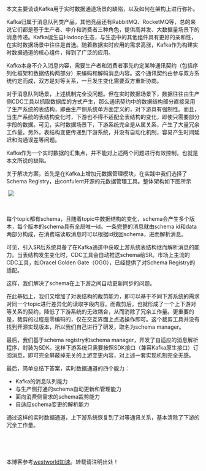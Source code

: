 



# 



本文主要谈谈Kafka用于实时数据通道场景的缺陷，以及如何在架构上进行弥补。


Kafka归属于消息队列类产品，其他竞品还有RabbitMQ、RocketMQ等，总的来说它们都是基于生产者、中介和消费者三种角色，提供高并发、大数据量场景下的消息传递。Kafka诞生自Hadoop生态，与生态中的其他组件具有更好的亲和性，在实时数据场景中往往是首选。随着数据实时应用的需求高涨，Kafka作为构建实时数据通道的核心组件，得到了广泛的应用。


Kafka本身不介入消息内容，需要生产者和消费者事先约定某种通讯契约（包括序列化框架和数据结构两部分）来编码和解码消息内容。这个通讯契约由参与双方系统约定而成，双方是对等关系，一旦发生变化需要双方重新协商。


对于消息队列场景，上述机制完全没问题。但在实时数据场景下，数据往往由生产侧CDC工具以抓取数据库的方式产生，那么通讯契约中的数据结构部分直接采用了生产系统的表结构，即由生产侧系统单方面定义的，对下游具有强制性。而且，当生产系统的表结构变化时，下游也不得不适配全表结构的变化，即使只需要部分字段的数据。可见，实时数据场景下，下游系统完全是从属关系，产生了大量冗余工作量。另外，表结构变更传递到下游系统，并没有自动化机制，容易产生时间延迟和沟通误差等问题。


Kafka作为一个实时数据的汇集点，并不能对上述两个问题进行有效控制，也就是本文所说的缺陷。


关于解决方案，首先是在Kafka上增加元数据管理模块，在实践中我们选择了Schema Registry，由confulent开源的元数据管理工具。整体架构如下图所示


 ![](https://img2024.cnblogs.com/blog/1314124/202410/1314124-20241021121703330-643830603.webp)


 


每个topic都有schema，且随着topic中数据结构的变化，schema会产生多个版本，每个版本的schema具有全局唯一id。一条完整的消息就由schema id和data两部分构成，在消费端读取消息时可以根据id找回schema，进而解析消息。


可见，引入SR后系统具备了在Kafka通道中获取上游系统表结构继而解析消息的能力。当表结构发生变化时，CDC工具会自动推送schema给SR。市场上主流的CDC工具，如Oracel Golden Gate（OGG），已经提供了对Schema Registry的适配。


这样，我们解决了schema在上下游之间自动更新同步的问题。


在此基础上，我们又增加了对表结构的裁剪能力，即可以基于不同下游系统的需求对同一个topic进行差异化的读取字段内容。而裁剪后，也就形成了一个上下游对等关系的契约，降低了下游系统的无效耦合，从而消除了冗余工作量。更重要的是，裁剪的过程是零编码的，仅在交互界面上点选操作即可。这个裁剪工具并没有找到开源实现版本，所以我们自己进行了研发，取名为schema manager。


最后，我们基于schema registry和schema manager，开发了自适应的消息解析程序，封装为SDK。这样下游系统只需要按照SDK接口（兼容Kafka原生接口）订阅消息，即可完全屏蔽掉无关的上游变更内容，对上述一套实现机制完全无感。


最后，简单总结下答案，实时数据通道的四个能力：
* Kafka的消息队列能力
* 与生产侧打通的schema自动更新和管理能力
* 面向消费侧需求的schema裁剪能力
* 自适应schema变更的解析能力


通过这样的实时数据通道，上下游系统恢复到了对等通讯关系，基本清除了下游的冗余工作量。
 




 






​




 本博客参考[westworld加速](https://tianchuang88.com)。转载请注明出处！
